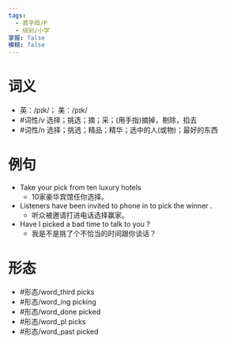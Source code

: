```yaml
---
tags:
  - 首字母/P
  - 级别/小学
掌握: false
模糊: false
---
```

# 词义
- 英：/pɪk/； 美：/pɪk/
- #词性/v  选择；挑选；摘；采；(用手指)摘掉，剔除，掐去
- #词性/n  选择；挑选；精品；精华；选中的人(或物)；最好的东西
# 例句
- Take your pick from ten luxury hotels
	- 10家豪华宾馆任你选择。
- Listeners have been invited to phone in to pick the winner .
	- 听众被邀请打进电话选择赢家。
- Have I picked a bad time to talk to you ?
	- 我是不是挑了个不恰当的时间跟你谈话？
# 形态
- #形态/word_third picks
- #形态/word_ing picking
- #形态/word_done picked
- #形态/word_pl picks
- #形态/word_past picked
